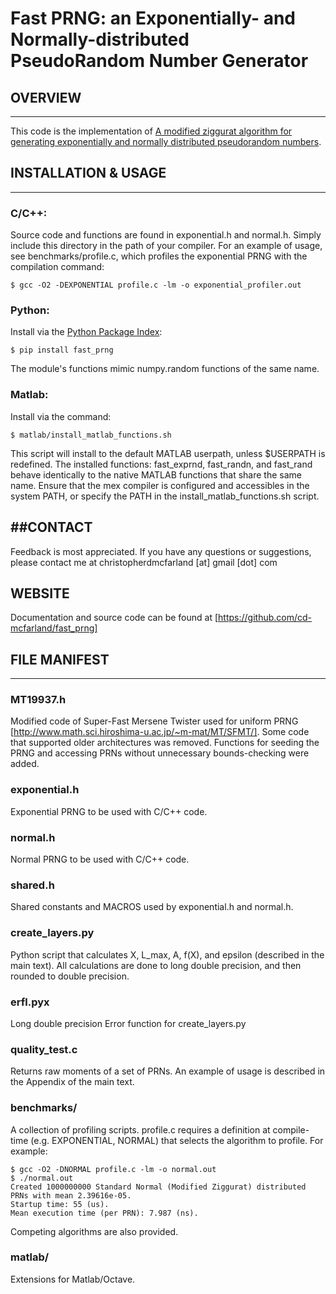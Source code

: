 # Fast PRNG: an Exponentially- and Normally-distributed PseudoRandom Number Generator

## OVERVIEW
-----------
This code is the implementation of [A modified ziggurat algorithm for generating 
exponentially and normally distributed pseudorandom numbers](http://www.tandfonline.com/doi/abs/10.1080/00949655.2015.1060234).

## INSTALLATION & USAGE
-----------------------
### C/C++:

Source code and functions are found in exponential.h and normal.h. Simply 
include this directory in the path of your compiler. For an example of usage, 
see benchmarks/profile.c, which profiles the exponential PRNG with the 
compilation command:

    $ gcc -O2 -DEXPONENTIAL profile.c -lm -o exponential_profiler.out

### Python:

Install via the [Python Package Index](https://pypi.python.org/pypi):
            
    $ pip install fast_prng

The module's functions mimic numpy.random functions of the same name. 

### Matlab:

Install via the command:
            
    $ matlab/install_matlab_functions.sh

This script will install to the default MATLAB userpath, unless $USERPATH is 
redefined. The installed functions: fast_exprnd, fast_randn, and fast_rand
behave identically to the native MATLAB functions that share the same name. 
Ensure that the mex compiler is configured and accessibles in the system PATH, 
or specify the PATH in the install_matlab_functions.sh script. 

##CONTACT
---------
Feedback is most appreciated. If you have any questions or suggestions, please 
contact me at christopherdmcfarland [at] gmail [dot] com

WEBSITE
-------
Documentation and source code can be found at 
[https://github.com/cd-mcfarland/fast_prng]

## FILE MANIFEST
----------------
    
### MT19937.h  

Modified code of Super-Fast Mersene Twister used for uniform PRNG
[http://www.math.sci.hiroshima-u.ac.jp/~m-mat/MT/SFMT/]. Some code that 
supported older architectures was removed. Functions for seeding the PRNG and 
accessing PRNs without unnecessary bounds-checking were added.
    
### exponential.h  
    
Exponential PRNG to be used with C/C++ code.         

### normal.h  

Normal PRNG to be used with C/C++ code. 

### shared.h

Shared constants and MACROS used by exponential.h and normal.h.

### create_layers.py  

Python script that calculates X, L_max, A, f(X), and epsilon (described in the 
main text). All calculations are done to long double precision, and then rounded 
to double precision.
    
### erfl.pyx  

Long double precision Error function for create_layers.py
    
### quality_test.c 

Returns raw moments of a set of PRNs. An example of usage is described in the 
Appendix of the main text.
    
### benchmarks/  
    
A collection of profiling scripts. profile.c requires a definition at compile-time 
(e.g. EXPONENTIAL, NORMAL) that selects the algorithm to profile. For example:

    $ gcc -O2 -DNORMAL profile.c -lm -o normal.out
    $ ./normal.out
    Created 1000000000 Standard Normal (Modified Ziggurat) distributed PRNs with mean 2.39616e-05.
    Startup time: 55 (us).
    Mean execution time (per PRN): 7.987 (ns).

Competing algorithms are also provided. 
    
### matlab/  
    
Extensions for Matlab/Octave.
